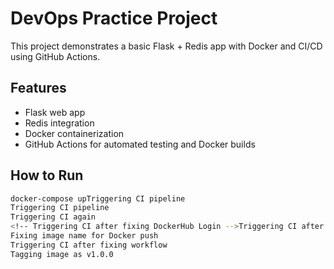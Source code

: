 # DevOps Practice Project

This project demonstrates a basic Flask + Redis app with Docker and CI/CD using GitHub Actions.

## Features
- Flask web app
- Redis integration
- Docker containerization
- GitHub Actions for automated testing and Docker builds

## How to Run
```bash
docker-compose upTriggering CI pipeline
Triggering CI pipeline
Triggering CI again
<!-- Triggering CI after fixing DockerHub Login -->Triggering CI after fixing DockerHub token scopes
Fixing image name for Docker push
Triggering CI after fixing workflow
Tagging image as v1.0.0
